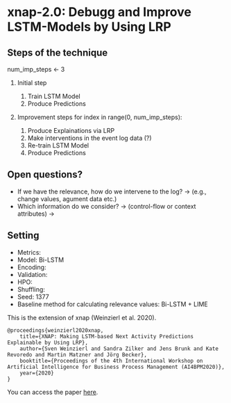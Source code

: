 # xnap-2.0: Debugg and Improve LSTM-Models by Using LRP

## Steps of the technique
num_imp_steps <- 3
1. Initial step
    1. Train LSTM Model
    2. Produce Predictions

2. Improvement steps
for index in range(0, num_imp_steps):
    1. Produce Explainations via LRP
    2. Make interventions in the event log data (?)
    3. Re-train LSTM Model
    4. Produce Predictions

## Open questions?
- If we have the relevance, how do we intervene to the log? -> (e.g., change values, agument data etc.)
- Which information do we consider? -> (control-flow or context attributes) ->  

## Setting
- Metrics:
- Model: Bi-LSTM
- Encoding:
- Validation:
- HPO:
- Shuffling:
- Seed: 1377
- Baseline method for calculating relevance values: Bi-LSTM + LIME


This is the extension of xnap (Weinzierl et al. 2020).
```
@proceedings{weinzierl2020xnap,
    title={XNAP: Making LSTM-based Next Activity Predictions Explainable by Using LRP},
    author={Sven Weinzierl and Sandra Zilker and Jens Brunk and Kate Revoredo and Martin Matzner and Jörg Becker},
    booktitle={Proceedings of the 4th International Workshop on Artificial Intelligence for Business Process Management (AI4BPM2020)},
    year={2020}
}

```

You can access the paper [here](https://www.researchgate.net/publication/342918341_XNAP_Making_LSTM-based_Next_Activity_Predictions_Explainable_by_Using_LRP).
